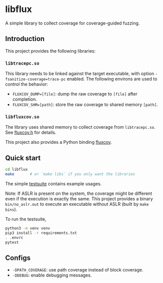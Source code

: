 # libflux

A simple library to collect coverage for coverage-guided fuzzing.

## Introduction

This project provides the following libraries:

### `libtracepc.so`

This library needs to be linked against the target executable,
with option `-fsanitize-coverage=trace-pc` enabled.
The following environs are used to control the behavior:

- `FLUXCOV_DUMP=[file]`: dump the raw coverage to `[file]` after completion.
- `FLUXCOV_SHM=[path]`: store the raw coverage to shared memory `[path]`.

### `libfluxcov.so`

The library uses shared memory to collect coverage from `libtracepc.so`.
See [fluxcov.h](include/fluxcov.h) for details.

This project also provides a Python binding [fluxcov](python/fluxcov).

## Quick start

```bash
cd libflux
make       # or `make libs` if you only want the libraries
```

The simple [testsuite](tests/test_simple.py) contains example usages.

Note: If ASLR is present on the system, the coverage might be different
even if the execution is exactly the same. This project
provides a binary `bin/no_aslr.out` to execute an executable without ASLR
(built by `make bins`).

To run the testsuite,

```bash
python3 -m venv venv
pip3 install -r requirements.txt
. .envrc
pytest
```

## Configs

- `-DPATH_COVERAGE`: use path coverage instead of block coverage.
- `-DDEBUG`: enable debugging messages.
